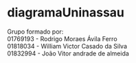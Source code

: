 # diagramaUninassau
Grupo formado por:<br> 
01769193 - Rodrigo Moraes Ávila Ferro<br>
01818034 - William Victor Casado da Silva<br>
01832994 - João Vitor andrade de almeida<br>
